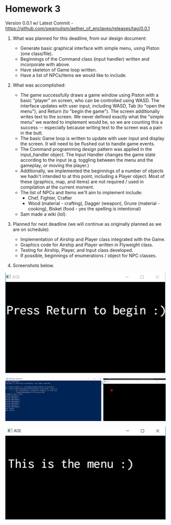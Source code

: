 # Homework 3

Version 0.0.1 w/ Latest Commit - https://github.com/swamulism/aether_of_enclaves/releases/tag/0.0.1

1. What was planned for this deadline, from our design document:
    - Generate basic graphical interface with simple menu, using Piston (one class/file).
    - Beginnings of the Command class (input handler) written and incorporate with above.
    - Have skeleton of Game loop written.
    - Have a list of NPCs/items we would like to include.

2. What was accomplished:
    - The game successfully draws a game window using Piston with a basic "player" on screen, who can be controlled using WASD. The interface updates with user input, including WASD, Tab (to "open the menu"), and Return (to "begin the game"). The screen additionally writes text to the screen. We never defined exactly what the "simple menu" we wanted to implement would be, so we are counting this a success -- especially because writing text to the screen was a pain in the butt.
    - The basic Game loop is written to update with user input and display the screen. It will need to be flushed out to handle game events.
    - The Command programming design pattern was applied in the input_handler object. The Input Handler changes the game state according to the input (e.g. toggling between the menu and the gameplay, or moving the player.)
    - Additionally, we implemented the beginnings of a number of objects we hadn't intended to at this point, including a Player object. Most of these (graphics, map, and items) are not required / used in compilation at the current moment.
    - The list of NPCs and Items we'll aim to implement include:
    	- Chef, Fighter, Crafter
    	- Wood (material - crafting), Dagger (weapon), Grune (material - cooking), Bisket (food - yes the spelling is intentional)
    - Sam made a wiki (lol).

3. Planned for next deadline (we will continue as originally planned as we are on schedule):
   - Implementation of Airship and Player class integrated with the Game.
   - Graphics code for Airship and Player written in Flyweight class.
   - Testing for Airship, Player, and Input class developed.
   - If possible, beginnings of enumerations / object for NPC classes.

4. Screenshots below.

![title](hw3_title.png)


![ingame](hw3_ingame.png)


![menu](hw3_menu.png)

